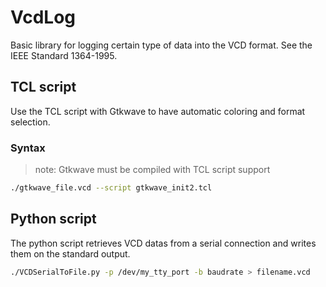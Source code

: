 # VcdLog

Basic library for logging certain type of data into the VCD format. See the  IEEE Standard 1364-1995.


## TCL script
Use the TCL script with Gtkwave to have automatic coloring and format selection.

### Syntax 
> note: Gtkwave must be compiled with TCL script support

```bash
./gtkwave_file.vcd --script gtkwave_init2.tcl
```

## Python script
The python script retrieves VCD datas from a serial connection and writes them on the standard output.

```bash
./VCDSerialToFile.py -p /dev/my_tty_port -b baudrate > filename.vcd
```
